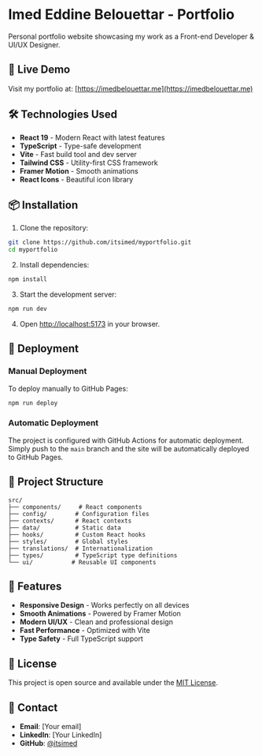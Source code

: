 # Imed Eddine Belouettar - Portfolio

Personal portfolio website showcasing my work as a Front-end Developer & UI/UX Designer.

## 🚀 Live Demo

Visit my portfolio at: [https://imedbelouettar.me](https://imedbelouettar.me)

## 🛠️ Technologies Used

- **React 19** - Modern React with latest features
- **TypeScript** - Type-safe development
- **Vite** - Fast build tool and dev server
- **Tailwind CSS** - Utility-first CSS framework
- **Framer Motion** - Smooth animations
- **React Icons** - Beautiful icon library

## 📦 Installation

1. Clone the repository:
```bash
git clone https://github.com/itsimed/myportfolio.git
cd myportfolio
```

2. Install dependencies:
```bash
npm install
```

3. Start the development server:
```bash
npm run dev
```

4. Open [http://localhost:5173](http://localhost:5173) in your browser.

## 🚀 Deployment

### Manual Deployment
To deploy manually to GitHub Pages:

```bash
npm run deploy
```

### Automatic Deployment
The project is configured with GitHub Actions for automatic deployment. Simply push to the `main` branch and the site will be automatically deployed to GitHub Pages.

## 📁 Project Structure

```
src/
├── components/     # React components
├── config/        # Configuration files
├── contexts/      # React contexts
├── data/          # Static data
├── hooks/         # Custom React hooks
├── styles/        # Global styles
├── translations/  # Internationalization
├── types/         # TypeScript type definitions
└── ui/           # Reusable UI components
```

## 🎨 Features

- **Responsive Design** - Works perfectly on all devices
- **Smooth Animations** - Powered by Framer Motion
- **Modern UI/UX** - Clean and professional design
- **Fast Performance** - Optimized with Vite
- **Type Safety** - Full TypeScript support

## 📝 License

This project is open source and available under the [MIT License](LICENSE).

## 📧 Contact

- **Email**: [Your email]
- **LinkedIn**: [Your LinkedIn]
- **GitHub**: [@itsimed](https://github.com/itsimed)